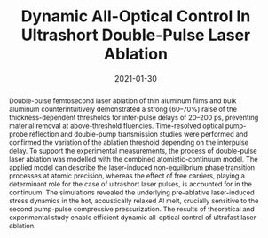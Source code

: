 ---
title: "Dynamic All-Optical Control In Ultrashort Double-Pulse Laser Ablation"
authors: '<i>Sergey Kudryashov, Andrey Samokhvalov, Yaroslav Golubev, Dmitry Ivanov, Martin Garcia, Vadim Veiko, Baerbel Rethfeld, and Vladimir Mikhailovskii</i>'
collection: publications
permalink: /publication/2021-01-30-femtosecond
excerpt: 'This paper is about the number 1. The number 2 is left for future work.'
date: 2021-01-30
venue: "<b>Applied Surface Science</b>"
paperurl: 'https://www.sciencedirect.com/science/article/abs/pii/S0169433220326970'
citation: 'Kudryashov, S. I., Samokhvalov, A. A., Golubev, Y. D., Ivanov, D. S., Garcia, M. E., Veiko, V. P., ... & Mikhailovskii, V. Y. (2021). Dynamic All-Optical Control In Ultrashort Double-Pulse Laser Ablation. Applied Surface Science, 537, 147940.'
abstract: '<p>Double-pulse femtosecond laser ablation of thin aluminum films and bulk aluminum counterintuitively demonstrated a strong (60–70%) raise of the thickness-dependent thresholds for inter-pulse delays of 20–200 ps, preventing material removal at above-threshold fluencies. Time-resolved optical pump-probe reflection and double-pump transmission studies were performed and confirmed the variation of the ablation threshold depending on the interpulse delay. To support the experimental measurements, the process of double-pulse laser ablation was modelled with the combined atomistic-continuum model. The applied model can describe the laser-induced non-equilibrium phase transition processes at atomic precision, whereas the effect of free carriers, playing a determinant role for the case of ultrashort laser pulses, is accounted for in the continuum. The simulations revealed the underlying pre-ablative laser-induced stress dynamics in the hot, acoustically relaxed Al melt, crucially sensitive to the second pump-pulse compressive pressurization. The results of theoretical and experimental study enable efficient dynamic all-optical control of ultrafast laser ablation.</p>'
---